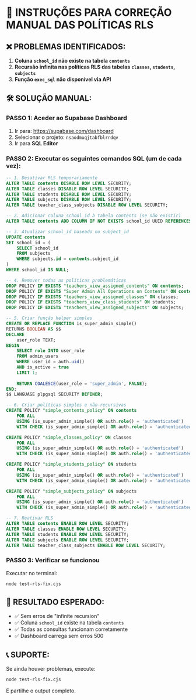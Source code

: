 # 🔧 INSTRUÇÕES PARA CORREÇÃO MANUAL DAS POLÍTICAS RLS

## ❌ PROBLEMAS IDENTIFICADOS:
1. **Coluna `school_id` não existe na tabela `contents`**
2. **Recursão infinita nas políticas RLS das tabelas `classes`, `students`, `subjects`**
3. **Função `exec_sql` não disponível via API**

## 🛠️ SOLUÇÃO MANUAL:

### PASSO 1: Aceder ao Supabase Dashboard
1. Ir para: https://supabase.com/dashboard
2. Selecionar o projeto: `nsaodmuqjtabfblrrdqv`
3. Ir para **SQL Editor**

### PASSO 2: Executar os seguintes comandos SQL (um de cada vez):

```sql
-- 1. Desativar RLS temporariamente
ALTER TABLE contents DISABLE ROW LEVEL SECURITY;
ALTER TABLE classes DISABLE ROW LEVEL SECURITY;
ALTER TABLE students DISABLE ROW LEVEL SECURITY;
ALTER TABLE subjects DISABLE ROW LEVEL SECURITY;
ALTER TABLE teacher_class_subjects DISABLE ROW LEVEL SECURITY;
```

```sql
-- 2. Adicionar coluna school_id à tabela contents (se não existir)
ALTER TABLE contents ADD COLUMN IF NOT EXISTS school_id UUID REFERENCES schools(id);
```

```sql
-- 3. Atualizar school_id baseado no subject_id
UPDATE contents 
SET school_id = (
    SELECT school_id 
    FROM subjects 
    WHERE subjects.id = contents.subject_id
)
WHERE school_id IS NULL;
```

```sql
-- 4. Remover todas as políticas problemáticas
DROP POLICY IF EXISTS "teachers_view_assigned_contents" ON contents;
DROP POLICY IF EXISTS "Super Admin All Operations on Contents" ON contents;
DROP POLICY IF EXISTS "teachers_view_assigned_classes" ON classes;
DROP POLICY IF EXISTS "teachers_view_class_students" ON students;
DROP POLICY IF EXISTS "teachers_view_assigned_subjects" ON subjects;
```

```sql
-- 5. Criar função helper simples
CREATE OR REPLACE FUNCTION is_super_admin_simple()
RETURNS BOOLEAN AS $$
DECLARE
    user_role TEXT;
BEGIN
    SELECT role INTO user_role 
    FROM admin_users 
    WHERE user_id = auth.uid() 
    AND is_active = true
    LIMIT 1;
    
    RETURN COALESCE(user_role = 'super_admin', FALSE);
END;
$$ LANGUAGE plpgsql SECURITY DEFINER;
```

```sql
-- 6. Criar políticas simples e não-recursivas
CREATE POLICY "simple_contents_policy" ON contents
    FOR ALL 
    USING (is_super_admin_simple() OR auth.role() = 'authenticated')
    WITH CHECK (is_super_admin_simple() OR auth.role() = 'authenticated');

CREATE POLICY "simple_classes_policy" ON classes
    FOR ALL 
    USING (is_super_admin_simple() OR auth.role() = 'authenticated')
    WITH CHECK (is_super_admin_simple() OR auth.role() = 'authenticated');

CREATE POLICY "simple_students_policy" ON students
    FOR ALL 
    USING (is_super_admin_simple() OR auth.role() = 'authenticated')
    WITH CHECK (is_super_admin_simple() OR auth.role() = 'authenticated');

CREATE POLICY "simple_subjects_policy" ON subjects
    FOR ALL 
    USING (is_super_admin_simple() OR auth.role() = 'authenticated')
    WITH CHECK (is_super_admin_simple() OR auth.role() = 'authenticated');
```

```sql
-- 7. Reativar RLS
ALTER TABLE contents ENABLE ROW LEVEL SECURITY;
ALTER TABLE classes ENABLE ROW LEVEL SECURITY;
ALTER TABLE students ENABLE ROW LEVEL SECURITY;
ALTER TABLE subjects ENABLE ROW LEVEL SECURITY;
ALTER TABLE teacher_class_subjects ENABLE ROW LEVEL SECURITY;
```

### PASSO 3: Verificar se funcionou
Executar no terminal:
```bash
node test-rls-fix.cjs
```

## 🎯 RESULTADO ESPERADO:
- ✅ Sem erros de "infinite recursion"
- ✅ Coluna `school_id` existe na tabela `contents`
- ✅ Todas as consultas funcionam corretamente
- ✅ Dashboard carrega sem erros 500

## 📞 SUPORTE:
Se ainda houver problemas, execute:
```bash
node test-rls-fix.cjs
```
E partilhe o output completo.